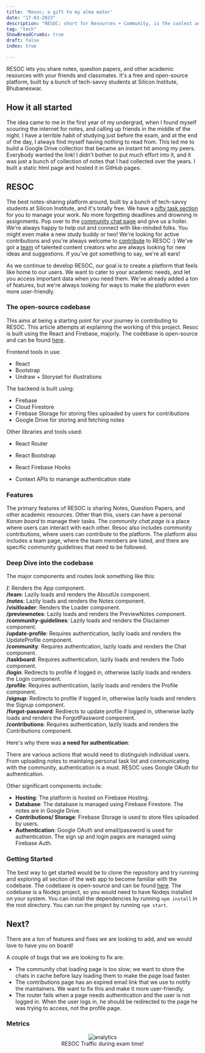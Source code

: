 ```yaml
---
title: 'Resoc; a gift to my alma mater'
date: "17-03-2023"
description: "RESOC; short for Resources + Community, is the coolest academic notes-sharing platform around, built by a bunch of tech-savvy students at Silicon Institute, and it's totally free. The metrics below show the traffic :P"
tag: "tech"
ShowBreadCrumbs: true
draft: false
index: true

---
```

<style>
 .resoc {
 justify-content: center;
 align-items: center;
 display: flex;
 flex-direction: column;
 }
 </style>
RESOC lets you share notes, question papers, and other academic resources with your friends and classmates. It's a free and open-source platform, built by a bunch of tech-savvy students at Silicon Institute, Bhubaneswar.

## How it all started

The idea came to me in the first year of my undergrad, when I found myself scouring the internet for notes, and calling up friends in the middle of the night. I have a terrible habit of studying just before the exam, and at the end of the day, I always find myself having nothing to read from. This led me to build a Google Drive collection that became an instant hit among my peers. Everybody wanted the link! I didn't bother to put much effort into it, and it was just a bunch of collection of notes that I had collected over the years. I built a static html page and hosted it in GitHub pages.

## RESOC

The best notes-sharing platform around, built by a bunch of tech-savvy students at Silicon Institute, and it's totally free. We have a [nifty task section](https://resoc.in/taskboard) for you to manage your work. No more forgetting deadlines and drowning in assignments. Pop over to the [community chat page](https://resoc.in/community) and give us a holler. We're always happy to help out and connect with like-minded folks. You might even make a new study buddy or two! We're looking for active contributions and you're always welcome to [contribute](https://resoc.in/contributions) to RESOC :) We've got a [team](https://resoc.in/team) of talented content creators who are always looking for new ideas and suggestions. If you've got something to say, we're all ears!

As we continue to develop RESOC, our goal is to create a platform that feels like home to our users. We want to cater to your academic needs, and let you access important data when you need them. We've already added a ton of features, but we're always looking for ways to make the platform even more user-friendly.

### The open-source codebase

This aims at being a starting point for your journey in contributing to RESOC. This article attempts at explaining the working of this project. Resoc is built using the React and Firebase, majorly. The codebase is open-source and can be found [here](httpsL//github.com/fuzzymfx/resoc).

Frontend tools in use:

- React
- Bootstrap
- Undraw + Storyset for illustrations

The backend is built using:

- Firebase
- Cloud Firestore
- Firebase Storage for storing files uploaded by users for contributions
- Google Drive for storing and fetching notes

Other libraries and tools used:

- React Router
- React Bootstrap
- React Firebase Hooks

- Context APIs to manange authentication state


### Features

The primary features of RESOC is sharing Notes, Question Papers, and other academic resources. Other than this, users can have a personal *Kanan board* to manage their tasks. The *community chat page* is a place where users can interact with each other. Resoc also includes community contributions, where users can contribute to the platform. The platform also includes a team page, where the team members are listed, and there are specific community guidelines that need to be followed.

### Deep Dive into the codebase

The major components and routes look something like this:

**/**: Renders the App component.  
**/team**: Lazily loads and renders the AboutUs component.  
**/notes**: Lazily loads and renders the Notes component.  
**/visitloader**: Renders the Loader component.  
**/previewnotes**: Lazily loads and renders the PreviewNotes component.  
**/community-guidelines**: Lazily loads and renders the Disclaimer component.  
**/update-profile**: Requires authentication, lazily loads and renders the UpdateProfile component.  
**/community**: Requires authentication, lazily loads and renders the Chat component.  
**/taskboard**: Requires authentication, lazily loads and renders the Todo component.  
**/login**: Redirects to profile if logged in, otherwise lazily loads and renders the Login component.  
**/profile**: Requires authentication, lazily loads and renders the Profile component.  
**/signup**: Redirects to profile if logged in, otherwise lazily loads and renders the Signup component.  
**/forgot-password**: Redirects to update profile if logged in, otherwise lazily loads and renders the ForgotPassword component.  
**/contributions**: Requires authentication, lazily loads and renders the Contributions component.  

Here's why there was **a need for authentication**:  

There are various actions that would need to distinguish individual users. From uploading notes to maintaing personal task list and communicating with the community, authentication is a must. RESOC uses Google OAuth for authentication.


Other significant components include:

- **Hosting**: The platform is hosted on Firebase Hosting.
- **Database**: The database is managed using Firebase Firestore. The notes are in Google Drive.
- **Contributions/ Storage**: Firebase Storage is used to store files uploaded by users.
- **Authentication**: Google OAuth and email/password is used for authentication. The sign up and login pages are managed using Firebase Auth.

### Getting Started

The best way to get started would be to clone the repository and try running and exploring all seciton of the web app to become familiar with the codebase. The codebase is open-source and can be found [here](https://github.com/fuzzymfx/resoc). The codebase is a Nodejs project, so you would need to have Nodejs installed on your system. You can install the dependencies by running `npm install` in the root directory. You can run the project by running `npm start`.

## Next?

There are a ton of features and fixes we are looking to add, and we would love to have you on board!

A couple of bugs that we are looking to fix are:

- The community chat loading page is too slow; we want to store the chats in cache before lazy loading them to make the page load faster.
- The contributions page has an expired email link that we use to notify the maintainers. We want to fix this and make it more user-friendly.
- The router fails when a page needs authentication and the user is not logged in. When the user logs in, he should be redirected to the page he was trying to access, not the profile page.

### Metrics

<figure class="resoc">
<img alt="analytics" src ="https://anubhavp.dev/assets/img/resoc/resoc-traffic.jpeg" class="h-75 w-75">
<figcaption>
RESOC Traffic during exam time!
</figcaption>

</figure>
